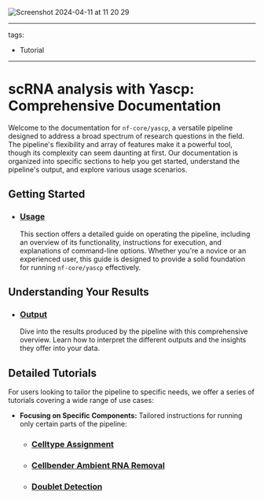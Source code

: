 ![Screenshot 2024-04-11 at 11 20 29](https://github.com/wtsi-hgi/yascp/assets/22347136/a0aab7d8-57ec-49cb-bceb-ed734b04a8de)

---
tags:
  - Tutorial
---


# scRNA analysis with Yascp: Comprehensive Documentation

Welcome to the documentation for `nf-core/yascp`, a versatile pipeline designed to address a broad spectrum of research questions in the field. The pipeline's flexibility and array of features make it a powerful tool, though its complexity can seem daunting at first. Our documentation is organized into specific sections to help you get started, understand the pipeline's output, and explore various usage scenarios.

## Getting Started
- ### **[Usage](usage.md)** 
  This section offers a detailed guide on operating the pipeline, including an overview of its functionality, instructions for execution, and explanations of command-line options. Whether you're a novice or an experienced user, this guide is designed to provide a solid foundation for running `nf-core/yascp` effectively.
## Understanding Your Results
- ### **[Output](output.md)** 
  Dive into the results produced by the pipeline with this comprehensive overview. Learn how to interpret the different outputs and the insights they offer into your data.

## Detailed Tutorials

For users looking to tailor the pipeline to specific needs, we offer a series of tutorials covering a wide range of use cases:
<!---
- **[Running the Full Pipeline](full_pipeline_tutorial.md):** A step-by-step guide to executing the complete workflow.
- **[Excluding Cellbender Ambient RNA Removal](no_cb_full_pipeline.md):** Opt for this tutorial if GPU resources are unavailable.
- **[Full pipeline with available Genotypes](full_pipeline_GT__tutorial.md):**
-->

- **Focusing on Specific Components:** Tailored instructions for running only certain parts of the pipeline:
    - ### [Celltype Assignment](celltype_tutorial.md)
    - ### [Cellbender Ambient RNA Removal](ambient_rna_removal_tutorial.md)
    - ### [Doublet Detection](doublet_detection_tutorial.md)
  <!---
      - ### [GT (Genotype) Matching](gt_match_tutorial.md)

-->
    - ### [Integration, Clustering, and Cluster Assignments](cluster_integrate_tutorial.md)
    - ### [Cleaning Up Result](clean_up_results.md)
  

## Additional Resources

For further information on installation, configuration, and general usage of `nf-core` pipelines, please visit our official website: [https://nf-co.re](https://nf-co.re).
